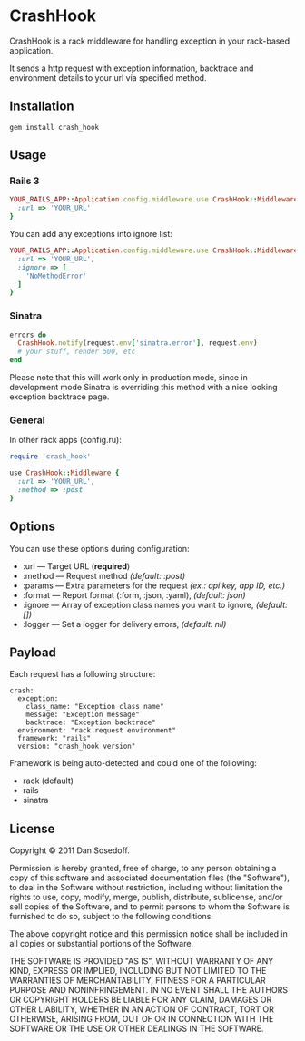 # CrashHook

CrashHook is a rack middleware for handling exception in your rack-based application.

It sends a http request with exception information, backtrace and environment details to your url via specified method.

## Installation

    gem install crash_hook

## Usage

### Rails 3

``` ruby
YOUR_RAILS_APP::Application.config.middleware.use CrashHook::Middleware, {
  :url => 'YOUR_URL'
}
```

You can add any exceptions into ignore list:

``` ruby
YOUR_RAILS_APP::Application.config.middleware.use CrashHook::Middleware, {
  :url => 'YOUR_URL',
  :ignore => [
    'NoMethodError'
  ]
}
```

### Sinatra

```ruby
errors do
  CrashHook.notify(request.env['sinatra.error'], request.env)
  # your stuff, render 500, etc
end
```

Please note that this will work only in production mode,
since in development mode Sinatra is overriding this method with a nice looking exception backtrace page.

### General

In other rack apps (config.ru):

``` ruby
require 'crash_hook'

use CrashHook::Middleware {
  :url => 'YOUR_URL',
  :method => :post
}
```
    
## Options

You can use these options during configuration:

- :url    &mdash; Target URL (**required**)
- :method &mdash; Request method *(default: :post)*
- :params &mdash; Extra parameters for the request *(ex.: api key, app ID, etc.)*
- :format &mdash; Report format (:form, :json, :yaml), *(default: json)*
- :ignore &mdash; Array of exception class names you want to ignore, *(default: [])*
- :logger &mdash; Set a logger for delivery errors, *(default: nil)*

## Payload

Each request has a following structure:

    crash:
      exception:
        class_name: "Exception class name"
        message: "Exception message"
        backtrace: "Exception backtrace"
      environment: "rack request environment"
      framework: "rails"
      version: "crash_hook version"
      
Framework is being auto-detected and could one of the following:

- rack (default)
- rails
- sinatra

## License

Copyright © 2011 Dan Sosedoff.

Permission is hereby granted, free of charge, to any person obtaining a copy of this software and associated documentation files (the "Software"), to deal in the Software without restriction, including without limitation the rights to use, copy, modify, merge, publish, distribute, sublicense, and/or sell copies of the Software, and to permit persons to whom the Software is furnished to do so, subject to the following conditions:

The above copyright notice and this permission notice shall be included in all copies or substantial portions of the Software.

THE SOFTWARE IS PROVIDED "AS IS", WITHOUT WARRANTY OF ANY KIND, EXPRESS OR IMPLIED, INCLUDING BUT NOT LIMITED TO THE WARRANTIES OF MERCHANTABILITY, FITNESS FOR A PARTICULAR PURPOSE AND NONINFRINGEMENT. IN NO EVENT SHALL THE AUTHORS OR COPYRIGHT HOLDERS BE LIABLE FOR ANY CLAIM, DAMAGES OR OTHER LIABILITY, WHETHER IN AN ACTION OF CONTRACT, TORT OR OTHERWISE, ARISING FROM, OUT OF OR IN CONNECTION WITH THE SOFTWARE OR THE USE OR OTHER DEALINGS IN THE SOFTWARE.